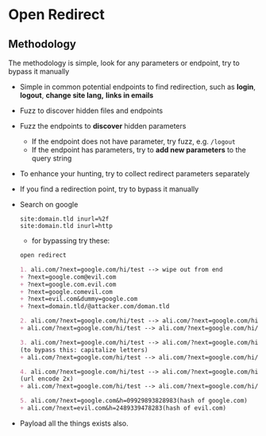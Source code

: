# Open Redirect

## Methodology

The methodology is simple, look for any parameters or endpoint, try to bypass it manually 

- Simple in common potential endpoints to find redirection, such as **login**, **logout**, **change site lang,** **links in emails**
- Fuzz to discover hidden files and endpoints
- Fuzz the endpoints to **discover** hidden parameters
    - If the endpoint does not have parameter, try fuzz, e.g. `/logout`
    - If the endpoint has parameters, try to **add new parameters** to the query string
- To enhance your hunting, try to collect redirect parameters separately
- If you find a redirection point, try to bypass it manually
- Search on google
    
    ```
    site:domain.tld inurl=%2f
    site:domain.tld inurl=http
    ```
    
    - for bypassing try these:
    
    ```markdown
    open redirect 
    
    1. ali.com/?next=google.com/hi/test --> wipe out from end
    + ?next=google.com@evil.com
    + ?next=google.com.evil.com
    + ?next=google.comevil.com
    + ?next=evil.com&dummy=google.com
    + ?next=domain.tld/@attacker.com/doman.tld
    
    2. ali.com/?next=google.com/hi/test --> ali.com/?next=google.com/hi/
    + ali.com/?next=google.com/hi/test --> ali.com/?next=google.com/hi/../level1/?next=
    
    3. ali.com/?next=google.com/hi/test --> ali.com/?next=google.com/hi/
    (to bypass this: capitalize letters)
    + ali.com/?next=google.com/hi/test --> ali.com/?next=google.com/hi/../Level1/?next=
    
    4. ali.com/?next=google.com/hi/test --> ali.com/?next=google.com/hi/
    (url encode 2x)
    + ali.com/?next=google.com/hi/test --> ali.com/?next=google.com/hi/../%254cevel1/?next=
    
    5. ali.com/?next=google.com&h=09929893828983(hash of google.com)
    + ali.com/?next=evil.com&h=2489339478283(hash of evil.com)
    ```
    
- Payload all the things exists also.